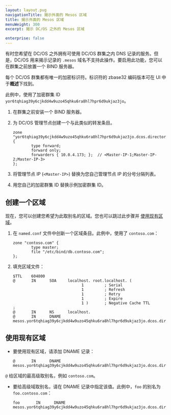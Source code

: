 ```yaml
---
layout: layout.pug
navigationTitle: 揭示外面的 Mesos 区域
title: 揭示外面的 Mesos 区域
menuWeight: 300
excerpt: 揭示 DC/OS 之外的 Mesos 区域

enterprise: false
---
```


<!-- The source repo for this topic is https://github.com/dcos/dcos-docs-site -->


有时您希望在 DC/OS 之外拥有可使用 DC/OS 群集之内 DNS 记录的服务。但是，DC/OS 用来揭示记录的 `.mesos` 域名不支持此操作。要启用此功能，您可以在群集之前放置一个 BIND 服务器。

每个 DC/OS 群集都有唯一的加密标识符。标识符的 zbase32 编码版本可在 UI 中于**概述**下找到。

此例中，使用了加密群集 ID `yor6tqhiag39y6cjkdd4w9uzo45qhku6ra8hl7hpr6d9ukjaz3jo`。


1. 在群集之前安装一个 BIND 服务器。

1. 为 DC/OS 管理节点创建一个与此类似的转发条目。

    ```
    zone "yor6tqhiag39y6cjkdd4w9uzo45qhku6ra8hl7hpr6d9ukjaz3jo.dcos.directory" {
            type forward;
            forward only;
            forwarders { 10.0.4.173; };  // <Master-IP-1;Master-IP-2;Master-IP-3>
    };
    ```

1. 将管理节点 IP (`<Master-IP>`) 替换为您自己管理节点 IP 的分号分隔列表。

1. 用您自己的加密群集 ID 替换示例加密群集 ID。



## 创建一个区域
现在，您可以创建您希望为此取别名的区域。您也可以跳过此步骤并 [使用现有区域](#existing)。

1. 在 `named.conf` 文件中创新一个区域条目。此例中，使用了 `contoso.com`：

    ```
    zone "contoso.com" {
            type master;
            file "/etc/bind/db.contoso.com";
    };
    ```

1. 填充区域文件：

    ```
    $TTL    604800
    @       IN      SOA     localhost. root.localhost. (
                                  1         ; Serial
                                  1         ; Refresh
                                  1         ; Retry
                                  1         ; Expire
                                  1 )       ; Negative Cache TTL
    ;
    @       IN      NS      localhost.
    @       IN      DNAME   mesos.yor6tqhiag39y6cjkdd4w9uzo45qhku6ra8hl7hpr6d9ukjaz3jo.dcos.directory.
    ```

## <a name="existing"></a>使用现有区域

- 要使用现有区域，请添加 DNAME 记录：

    ```
    @       IN      DNAME   mesos.yor6tqhiag39y6cjkdd4w9uzo45qhku6ra8hl7hpr6d9ukjaz3jo.dcos.directory.
    ```

 `@` 给区域的最高级取别名，例如 `contoso.com`。

- 要给高级域取别名，请在 DNAME 记录中指定该值。此例中，`foo` 的别名为 `foo.contoso.com`：

    ```
    foo       IN      DNAME   mesos.yor6tqhiag39y6cjkdd4w9uzo45qhku6ra8hl7hpr6d9ukjaz3jo.dcos.directory.
    ```
